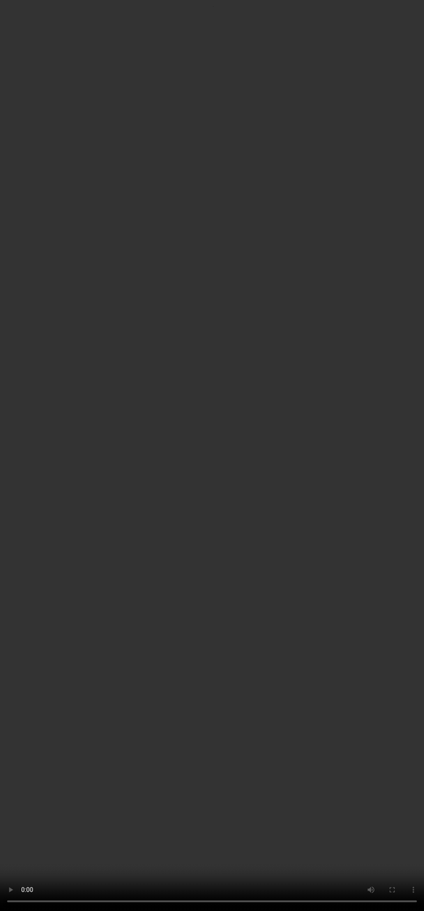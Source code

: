 # Likert Scale Ranking System

Once the responses are individually evaluated against the rubrics discussed in the previous sections, they are compared and ranked to identify which one is better. This ranking is done using a **Likert Scale**—a widely accepted industry standard for ranking responses. It helps in converting subjective opinions into quantitative data. A Likert Scale typically consists of a **5- or 7-point rating system**.

<video src="${PRIVATE_LIKERT_VIDEO_1}" frameborder="0" allowfullscreen style="position: absolute; top: 0; left: 0; width: 100%; height: 100%; border: none; object-fit: cover;" controls="" controlslist="nodownload nofullscreen" style="width: 100%" />


## Likert Scale Ranking

Typically, two responses—**Response A** and **Response B**—are ranked using the following scale:

| **1**                       | **2**                  | **3**                           | **4**                          | **5**                           | **6**                  | **7**                       |
| --------------------------- | ---------------------- | ------------------------------- | ------------------------------ | ------------------------------- | ---------------------- | --------------------------- |
| A is **much better** than B | A is **better** than B | A is **slightly better** than B | A and B are **about the same** | B is **slightly better** than A | B is **better** than A | B is **much better** than A |

Similar to well-defined criteria for individual rubrics discussed earlier, **preference ranking** follows a set of objective criteria. The table below explains the ranking nuances in detail.

### Ranking Criteria

| **Category**        | **When to Use**                                                                                                                                                                                                                                                                                                                                                       | **Conditions**                                                                                                                                                                                                                                                                                                                                                                                                                                                                                                                                                            |
| ------------------- | --------------------------------------------------------------------------------------------------------------------------------------------------------------------------------------------------------------------------------------------------------------------------------------------------------------------------------------------------------------------- | ------------------------------------------------------------------------------------------------------------------------------------------------------------------------------------------------------------------------------------------------------------------------------------------------------------------------------------------------------------------------------------------------------------------------------------------------------------------------------------------------------------------------------------------------------------------------- |
| **Slightly Better** | • The difference in ratings for the rubric - ‘Overall Quality’ between the responses should be no more than 1 point.<br />• Use this when one response is noticeably better than the other, but not by a large margin.<br />• When both responses have issues but one has comparatively lesser.                                                                       | • Response A has a minor issues with one rubric (e.g. Truthfulness) and Response B has a major issue with the same rubric (e.g. Truthfulness), Response A is slightly better than Response B. <br />• Response A has 4 minor issues with overall response quality 'C' and Response B has 1 major issue with overall response quality 'D', Response A is slightly better than Response B. <br />• Response A has 2 major issues and Response B has 4 major issues -both would be rated 'E' in overall response quality, but Response A is slightly better than Response B. |
| **Better**          | • Response A has 4 minor issues with overall response quality 'C' and Response B has 1 major issue with overall response quality 'D', Response A is slightly better than Response B. <br />• Response A has 2 major issues and Response B has 4 major issues -both would be rated 'E' in overall response quality, but Response A is slightly better than Response B. | • Response A has no issues with overall response quality 'A' and Response B has 4 minor issues with overall response quality 'C', Response A is better than Response B. <br />• Response A has few minor issues with overall response quality 'B' and Response B has one major issue with overall response quality 'D', Response A is better than Response B.                                                                                                                                                                                                             |
| **Much Better**     | • If one response is entirely correct while the other has multiple (2 or more) major issues. <br />• Choose this when there is a significant quality gap between the two responses.                                                                                                                                                                                   | • Response A has three major issues with overall response quality 'E' and Response B has no issues with overall response quality 'A', Response B is much better than Response A.                                                                                                                                                                                                                                                                                                                                                                                          |
| **About the Same**  | • Use this when both responses have an equal score on the overall response quality rubric due to the same number of major or minor issues. <br />• Use this when both responses are so poor/so good that selecting a winner is not justified.                                                                                                                         | • Response A has three minor issues with overall response quality 'C' and Response B has three minor issues as well with overall response quality 'C', Response A and B are about the same.                                                                                                                                                                                                                                                                                                                                                                               |

***